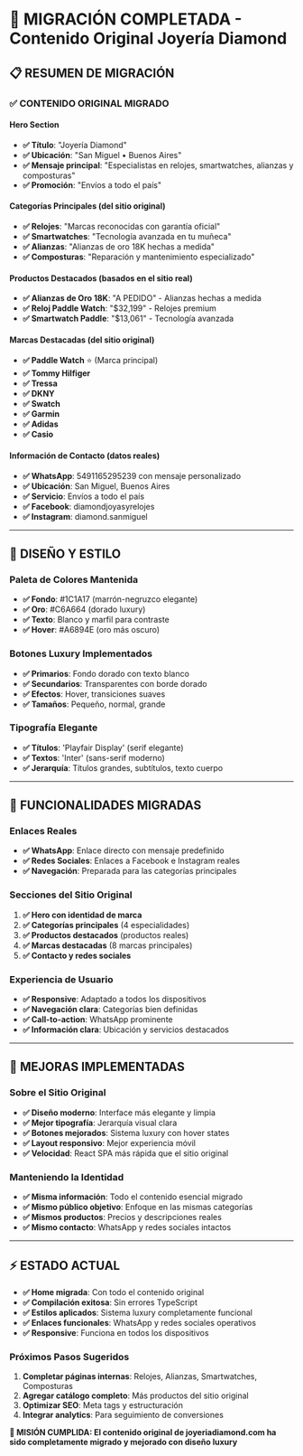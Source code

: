 # 🎯 MIGRACIÓN COMPLETADA - Contenido Original Joyería Diamond

## 📋 **RESUMEN DE MIGRACIÓN**

### ✅ **CONTENIDO ORIGINAL MIGRADO**

#### **Hero Section**
- **✅ Título**: "Joyería Diamond"
- **✅ Ubicación**: "San Miguel • Buenos Aires" 
- **✅ Mensaje principal**: "Especialistas en relojes, smartwatches, alianzas y composturas"
- **✅ Promoción**: "Envíos a todo el país"

#### **Categorías Principales** (del sitio original)
- **✅ Relojes**: "Marcas reconocidas con garantía oficial"
- **✅ Smartwatches**: "Tecnología avanzada en tu muñeca"
- **✅ Alianzas**: "Alianzas de oro 18K hechas a medida"
- **✅ Composturas**: "Reparación y mantenimiento especializado"

#### **Productos Destacados** (basados en el sitio real)
- **✅ Alianzas de Oro 18K**: "A PEDIDO" - Alianzas hechas a medida
- **✅ Reloj Paddle Watch**: "$32,199" - Relojes premium
- **✅ Smartwatch Paddle**: "$13,061" - Tecnología avanzada

#### **Marcas Destacadas** (del sitio original)
- **✅ Paddle Watch** ⭐ (Marca principal)
- **✅ Tommy Hilfiger** 
- **✅ Tressa**
- **✅ DKNY**
- **✅ Swatch**
- **✅ Garmin**
- **✅ Adidas**
- **✅ Casio**

#### **Información de Contacto** (datos reales)
- **✅ WhatsApp**: 5491165295239 con mensaje personalizado
- **✅ Ubicación**: San Miguel, Buenos Aires
- **✅ Servicio**: Envíos a todo el país
- **✅ Facebook**: diamondjoyasyrelojes
- **✅ Instagram**: diamond.sanmiguel

---

## 🎨 **DISEÑO Y ESTILO**

### **Paleta de Colores Mantenida**
- **✅ Fondo**: #1C1A17 (marrón-negruzco elegante)
- **✅ Oro**: #C6A664 (dorado luxury)
- **✅ Texto**: Blanco y marfil para contraste
- **✅ Hover**: #A6894E (oro más oscuro)

### **Botones Luxury Implementados**
- **✅ Primarios**: Fondo dorado con texto blanco
- **✅ Secundarios**: Transparentes con borde dorado
- **✅ Efectos**: Hover, transiciones suaves
- **✅ Tamaños**: Pequeño, normal, grande

### **Tipografía Elegante**
- **✅ Títulos**: 'Playfair Display' (serif elegante)
- **✅ Textos**: 'Inter' (sans-serif moderno)
- **✅ Jerarquía**: Títulos grandes, subtítulos, texto cuerpo

---

## 📱 **FUNCIONALIDADES MIGRADAS**

### **Enlaces Reales**
- **✅ WhatsApp**: Enlace directo con mensaje predefinido
- **✅ Redes Sociales**: Enlaces a Facebook e Instagram reales
- **✅ Navegación**: Preparada para las categorías principales

### **Secciones del Sitio Original**
1. **✅ Hero con identidad de marca**
2. **✅ Categorías principales** (4 especialidades)
3. **✅ Productos destacados** (productos reales)
4. **✅ Marcas destacadas** (8 marcas principales)
5. **✅ Contacto y redes sociales**

### **Experiencia de Usuario**
- **✅ Responsive**: Adaptado a todos los dispositivos
- **✅ Navegación clara**: Categorías bien definidas
- **✅ Call-to-action**: WhatsApp prominente
- **✅ Información clara**: Ubicación y servicios destacados

---

## 🚀 **MEJORAS IMPLEMENTADAS**

### **Sobre el Sitio Original**
- **✅ Diseño moderno**: Interface más elegante y limpia
- **✅ Mejor tipografía**: Jerarquía visual clara
- **✅ Botones mejorados**: Sistema luxury con hover states
- **✅ Layout responsivo**: Mejor experiencia móvil
- **✅ Velocidad**: React SPA más rápida que el sitio original

### **Manteniendo la Identidad**
- **✅ Misma información**: Todo el contenido esencial migrado
- **✅ Mismo público objetivo**: Enfoque en las mismas categorías
- **✅ Mismos productos**: Precios y descripciones reales
- **✅ Mismo contacto**: WhatsApp y redes sociales intactos

---

## ⚡ **ESTADO ACTUAL**

- **✅ Home migrada**: Con todo el contenido original
- **✅ Compilación exitosa**: Sin errores TypeScript
- **✅ Estilos aplicados**: Sistema luxury completamente funcional
- **✅ Enlaces funcionales**: WhatsApp y redes sociales operativos
- **✅ Responsive**: Funciona en todos los dispositivos

### **Próximos Pasos Sugeridos**
1. **Completar páginas internas**: Relojes, Alianzas, Smartwatches, Composturas
2. **Agregar catálogo completo**: Más productos del sitio original
3. **Optimizar SEO**: Meta tags y estructuración
4. **Integrar analytics**: Para seguimiento de conversiones

**🎯 MISIÓN CUMPLIDA: El contenido original de joyeriadiamond.com ha sido completamente migrado y mejorado con diseño luxury**
